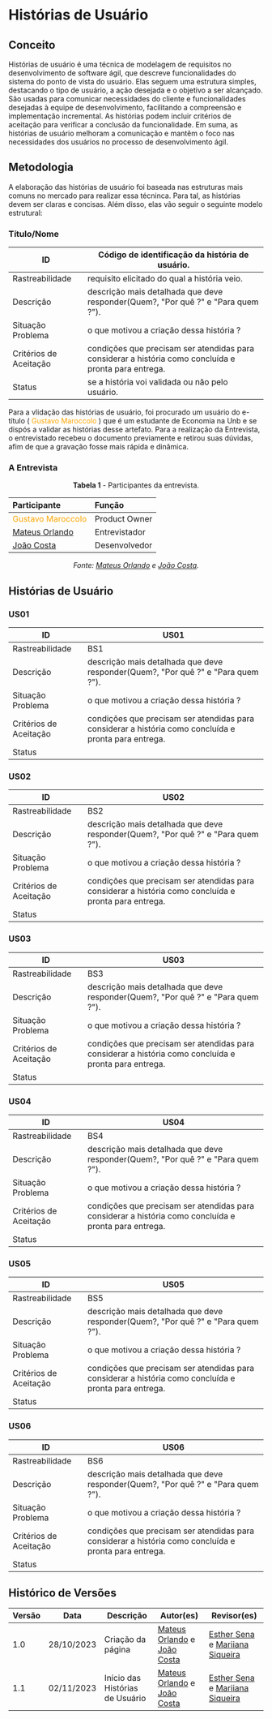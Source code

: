 # Histórias de Usuário

## Conceito

Histórias de usuário é uma técnica de modelagem de requisitos no desenvolvimento de software ágil, que descreve funcionalidades do sistema do ponto de vista do usuário. Elas seguem uma estrutura simples, destacando o tipo de usuário, a ação desejada e o objetivo a ser alcançado. São usadas para comunicar necessidades do cliente e funcionalidades desejadas à equipe de desenvolvimento, facilitando a compreensão e implementação incremental. As histórias podem incluir critérios de aceitação para verificar a conclusão da funcionalidade. Em suma, as histórias de usuário melhoram a comunicação e mantêm o foco nas necessidades dos usuários no processo de desenvolvimento ágil.

## Metodologia

A elaboração das histórias de usuário foi baseada nas estruturas mais comuns no mercado para realizar essa técninca. Para tal, as histórias devem ser claras e concisas. Além disso, elas vão seguir o seguinte modelo estrutural:

### Título/Nome

| ID     |      Código de identificação da história de usuário.                                                                   |
| ------ | --------------------------------------------------------------------------- |
| Rastreabilidade |                 requisito elicitado do qual a história veio.                                               |
| Descrição |                       descrição mais detalhada que deve responder(Quem?, "Por quê ?" e "Para quem ?").                                 |
| Situação Problema |                              o que motivou a criação dessa história ?                                  |
| Critérios de Aceitação |                   condições que precisam ser atendidas para considerar a história como concluída e pronta para entrega.                                  |
| Status |                                     se a história voi validada ou não pelo usuário.                       |


Para a vlidação das histórias de usuário, foi procurado um usuário do e-título (<span style = "color: orange"> Gustavo Maroccolo </span>) que é um estudante de Economia na Unb e se dispós a validar as histórias desse artefato. Para a realização da Entrevista, o entrevistado recebeu o documento previamente e retirou suas dúvidas, afim de que a gravação fosse mais rápida e dinâmica.

### A Entrevista

<center>

**Tabela 1** - Participantes da entrevista.

| **Participante**                                        | **Função**     |
| :------------------------------------------------------ | :------------- |
| <span style = "color: orange"> Gustavo Maroccolo </span>               | Product Owner  |
| [Mateus Orlando](https://github.com/MateusPy) | Entrevistador  |
| [João Costa](https://github.com/jvcostta)          | Desenvolvedor  |


_Fonte: [Mateus Orlando](https://github.com/MateusPy) e [João Costa](https://github.com/jvcostta)._

</center>

## Histórias de Usuário

### US01

| ID     |      US01                                                                  |
| ------ | --------------------------------------------------------------------------- |
| Rastreabilidade |                 BS1                                              |
| Descrição |                       descrição mais detalhada que deve responder(Quem?, "Por quê ?" e "Para quem ?").                                 |
| Situação Problema |                              o que motivou a criação dessa história ?                                  |
| Critérios de Aceitação |                   condições que precisam ser atendidas para considerar a história como concluída e pronta para entrega.                                  |
| Status |                                                            |

### US02

| ID     |      US02                                                                  |
| ------ | --------------------------------------------------------------------------- |
| Rastreabilidade |                 BS2                                               |
| Descrição |                       descrição mais detalhada que deve responder(Quem?, "Por quê ?" e "Para quem ?").                                 |
| Situação Problema |                              o que motivou a criação dessa história ?                                  |
| Critérios de Aceitação |                   condições que precisam ser atendidas para considerar a história como concluída e pronta para entrega.                                  |
| Status |                                                            |

### US03

| ID     |      US03                                                                   |
| ------ | --------------------------------------------------------------------------- |
| Rastreabilidade |                 BS3                                               |
| Descrição |                       descrição mais detalhada que deve responder(Quem?, "Por quê ?" e "Para quem ?").                                 |
| Situação Problema |                              o que motivou a criação dessa história ?                                  |
| Critérios de Aceitação |                   condições que precisam ser atendidas para considerar a história como concluída e pronta para entrega.                                  |
| Status |                                                            |

### US04

| ID     |      US04                                                                  |
| ------ | --------------------------------------------------------------------------- |
| Rastreabilidade |                 BS4                                              |
| Descrição |                       descrição mais detalhada que deve responder(Quem?, "Por quê ?" e "Para quem ?").                                 |
| Situação Problema |                              o que motivou a criação dessa história ?                                  |
| Critérios de Aceitação |                   condições que precisam ser atendidas para considerar a história como concluída e pronta para entrega.                                  |
| Status |                                                            |

### US05

| ID     |      US05                                                                  |
| ------ | --------------------------------------------------------------------------- |
| Rastreabilidade |                 BS5                                               |
| Descrição |                       descrição mais detalhada que deve responder(Quem?, "Por quê ?" e "Para quem ?").                                 |
| Situação Problema |                              o que motivou a criação dessa história ?                                  |
| Critérios de Aceitação |                   condições que precisam ser atendidas para considerar a história como concluída e pronta para entrega.                                  |
| Status |                                                            |

### US06

| ID     |      US06                                                                   |
| ------ | --------------------------------------------------------------------------- |
| Rastreabilidade |                 BS6                                               |
| Descrição |                       descrição mais detalhada que deve responder(Quem?, "Por quê ?" e "Para quem ?").                                 |
| Situação Problema |                              o que motivou a criação dessa história ?                                  |
| Critérios de Aceitação |                   condições que precisam ser atendidas para considerar a história como concluída e pronta para entrega.                                  |
| Status |                                                            |

## Histórico de Versões

| Versão | Data       | Descrição                                      | Autor(es)                                        | Revisor(es)                                                       |
| ------ | ---------- | ---------------------------------------------- | ------------------------------------------------ | ----------------------------------------------------------------- |
| 1.0    | 28/10/2023 | Criação da página | [Mateus Orlando](https://github.com/MateusPy) e [João Costa](https://github.com/jvcostta) | [Esther Sena](https://github.com/esmsena) e [Mariiana Siqueira](https://github.com/Maryyscreuza)|
| 1.1    | 02/11/2023 | Início das Histórias de Usuário | [Mateus Orlando](https://github.com/MateusPy) e [João Costa](https://github.com/jvcostta) | [Esther Sena](https://github.com/esmsena) e [Mariiana Siqueira](https://github.com/Maryyscreuza)|
